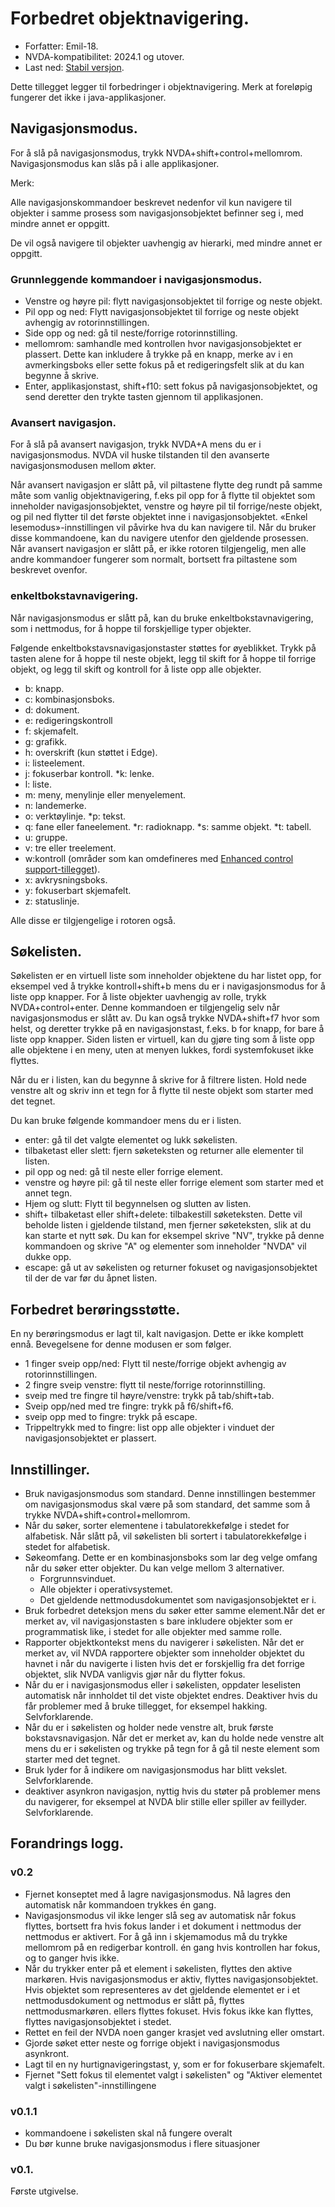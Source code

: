# Forbedret objektnavigering.
* Forfatter: Emil-18.
* NVDA-kompatibilitet: 2024.1 og utover.
* Last ned: [Stabil versjon](https://github.com/Emil-18/enhanced-object-navigation/releases/download/v0.2.1/enhancedObjectNavigation-0.2.1.nvda-addon).

Dette tillegget legger til forbedringer i objektnavigering. Merk at foreløpig fungerer det ikke i java-applikasjoner.

## Navigasjonsmodus.

For å slå på navigasjonsmodus, trykk NVDA+shift+control+mellomrom.
Navigasjonsmodus kan slås på i alle applikasjoner.

Merk:

Alle navigasjonskommandoer beskrevet nedenfor vil kun navigere til objekter i samme prosess som navigasjonsobjektet befinner seg i, med mindre annet er oppgitt.

De vil også navigere til objekter uavhengig av hierarki, med mindre annet er oppgitt.


### Grunnleggende kommandoer i navigasjonsmodus.

* Venstre og høyre pil: flytt navigasjonsobjektet til forrige og neste objekt.
* Pil opp og ned: Flytt navigasjonsobjektet til forrige og neste objekt avhengig av rotorinnstillingen.
* Side opp og ned: gå til neste/forrige rotorinnstilling.
* mellomrom: samhandle med kontrollen hvor navigasjonsobjektet er plassert. Dette kan inkludere å trykke på en knapp, merke av i en avmerkingsboks eller sette fokus på et redigeringsfelt slik at du kan begynne å skrive.
* Enter, applikasjonstast, shift+f10: sett fokus på navigasjonsobjektet, og send deretter den trykte tasten gjennom til applikasjonen.

### Avansert navigasjon.

For å slå på avansert navigasjon, trykk NVDA+A mens du er i navigasjonsmodus. NVDA vil huske tilstanden til den avanserte navigasjonsmodusen mellom økter.

Når avansert navigasjon er slått på, vil piltastene flytte deg rundt på samme måte som vanlig objektnavigering, f.eks pil opp for å flytte til objektet som inneholder navigasjonsobjektet, venstre og høyre pil til forrige/neste objekt, og pil ned flytter til det første objektet inne i navigasjonsobjektet. «Enkel lesemodus»-innstillingen vil påvirke hva du kan navigere til.
Når du bruker disse kommandoene, kan du navigere utenfor den gjeldende prosessen.
Når avansert navigasjon er slått på, er ikke rotoren tilgjengelig, men alle andre kommandoer fungerer som normalt, bortsett fra piltastene som beskrevet ovenfor.

### enkeltbokstavnavigering.

Når navigasjonsmodus er slått på, kan du bruke enkeltbokstavnavigering, som i nettmodus, for å hoppe til forskjellige typer objekter.

Følgende enkeltbokstavsnavigasjonstaster støttes for øyeblikket.
Trykk på tasten alene for å hoppe til neste objekt, legg til skift for å hoppe til forrige objekt, og legg til skift og kontroll for å liste opp alle objekter.

* b: knapp.
* c: kombinasjonsboks.
* d: dokument.
* e: redigeringskontroll
* f: skjemafelt.
* g: grafikk.
* h: overskrift (kun støttet i Edge).
* i: listeelement.
* j: fokuserbar kontroll.
*k: lenke.
* l: liste.
* m: meny, menylinje eller menyelement.
* n: landemerke.
* o: verktøylinje.
*p: tekst.
* q: fane eller faneelement.
*r: radioknapp.
*s: samme objekt.
*t: tabell.
* u: gruppe.
* v: tre eller treelement.
* w:kontroll (områder som kan omdefineres med [Enhanced control support-tillegget](https://github.com/emil-18/enhanced-control-support)).
* x: avkrysningsboks.
* y: fokuserbart skjemafelt.
* z: statuslinje.

Alle disse er tilgjengelige i rotoren også.
## Søkelisten.

Søkelisten er en virtuell liste som inneholder objektene du har listet opp, for eksempel ved å trykke kontroll+shift+b mens du er i navigasjonsmodus for å liste opp knapper.
For å liste objekter uavhengig av rolle, trykk NVDA+control+enter. Denne kommandoen er tilgjengelig selv når navigasjonsmodus er slått av. Du kan også trykke NVDA+shift+f7 hvor som helst, og deretter trykke på en navigasjonstast, f.eks. b for knapp, for bare å liste opp knapper.
Siden listen er virtuell, kan du gjøre ting som å liste opp alle objektene i en meny, uten at menyen lukkes, fordi systemfokuset ikke flyttes.

Når du er i listen, kan du begynne å skrive for å filtrere listen. Hold nede venstre alt og skriv inn et tegn for å flytte til neste objekt som starter med det tegnet.

Du kan bruke følgende kommandoer mens du er i listen.

* enter: gå til det valgte elementet og lukk søkelisten.
* tilbaketast eller slett: fjern søketeksten og returner alle elementer til listen.
* pil opp og ned: gå til neste eller forrige element.
* venstre og høyre pil: gå til neste eller forrige element som starter med et annet tegn.
* Hjem og slutt: Flytt til begynnelsen og slutten av listen.
* shift+ tilbaketast eller shift+delete: tilbakestill søketeksten. Dette vil beholde listen i gjeldende tilstand, men fjerner søketeksten, slik at du kan starte et nytt søk. Du kan for eksempel skrive "NV", trykke på denne kommandoen og skrive "A" og elementer som inneholder "NVDA" vil dukke opp.
* escape: gå ut av søkelisten og returner fokuset og navigasjonsobjektet til der de var før du åpnet listen.

## Forbedret berøringsstøtte.

En ny berøringsmodus er lagt til, kalt navigasjon. Dette er ikke komplett ennå.
Bevegelsene for denne modusen er som følger.
* 1 finger sveip opp/ned: Flytt til neste/forrige objekt avhengig av rotorinnstillingen.
* 2 fingre sveip venstre: flytt til neste/forrige rotorinnstilling.
* sveip med tre fingre til høyre/venstre: trykk på tab/shift+tab.
* Sveip opp/ned med tre fingre: trykk på f6/shift+f6.
* sveip opp med to fingre: trykk på escape.
* Trippeltrykk med to fingre: list opp alle objekter i vinduet der navigasjonsobjektet er plassert.
## Innstillinger.

* Bruk navigasjonsmodus som standard.
Denne innstillingen bestemmer om navigasjonsmodus skal være på som standard, det samme som å trykke NVDA+shift+control+mellomrom.
* Når du søker, sorter elementene i tabulatorekkefølge i stedet for alfabetisk.
Når slått på, vil søkelisten bli sortert i tabulatorekkefølge i stedet for alfabetisk.
* Søkeomfang.
Dette er en kombinasjonsboks som lar deg velge omfang når du søker etter objekter.
Du kan velge mellom 3 alternativer.
    * Forgrunnsvinduet.
    * Alle objekter i operativsystemet.
    * Det gjeldende nettmodusdokumentet som navigasjonsobjektet er i.
* Bruk forbedret deteksjon mens du søker etter samme element.Når det er merket av, vil navigasjonstasten s  bare inkludere objekter som er programmatisk like, i stedet for alle objekter med samme rolle.
* Rapporter objektkontekst mens du navigerer i søkelisten.
Når det er merket av, vil NVDA rapportere objekter som inneholder objektet du havnet i når du navigerte i listen hvis det er forskjellig fra det forrige objektet, slik NVDA vanligvis gjør når du flytter fokus.
* Når du er i navigasjonsmodus eller i søkelisten, oppdater leselisten automatisk når innholdet til det viste objektet endres. Deaktiver hvis du får problemer med å bruke tillegget, for eksempel hakking. Selvforklarende.
* Når du er i søkelisten og holder nede venstre alt, bruk første bokstavsnavigasjon.
Når det er merket av, kan du holde nede venstre alt mens du er i søkelisten og trykke på tegn for å gå til neste element som starter med det tegnet.
* Bruk lyder for å indikere om navigasjonsmodus har blitt vekslet. Selvforklarende.
* deaktiver asynkron navigasjon, nyttig hvis du støter på problemer mens du navigerer, for eksempel at NVDA blir stille eller spiller av feillyder. Selvforklarende.

## Forandrings logg.


### v0.2
* Fjernet konseptet med å lagre navigasjonsmodus. Nå lagres den automatisk når kommandoen trykkes én gang.
* Navigasjonsmodus vil ikke lenger slå seg av automatisk når fokus flyttes, bortsett fra hvis fokus lander i et dokument i nettmodus der nettmodus er aktivert. For å gå inn i skjemamodus må du trykke mellomrom på en redigerbar kontroll. én gang hvis kontrollen har fokus, og to ganger hvis ikke.
* Når du trykker enter på et element i søkelisten, flyttes den aktive markøren. Hvis navigasjonsmodus er aktiv, flyttes navigasjonsobjektet. Hvis objektet som representeres av det gjeldende elementet er i et nettmodusdokument og nettmodus er slått på, flyttes nettmodusmarkøren.
ellers flyttes fokuset. Hvis fokus ikke kan flyttes, flyttes navigasjonsobjektet i stedet.
* Rettet en feil der NVDA noen ganger krasjet ved avslutning eller omstart.
* Gjorde søket etter neste og forrige objekt i navigasjonsmodus asynkront.
* Lagt til en ny hurtignavigeringstast, y, som er for fokuserbare skjemafelt.
* Fjernet "Sett fokus til elementet valgt i søkelisten" og "Aktiver elementet valgt i søkelisten"-innstillingene


### v0.1.1

* kommandoene i søkelisten skal nå fungere overalt
* Du bør kunne bruke navigasjonsmodus i flere situasjoner

### v0.1.

Første utgivelse.